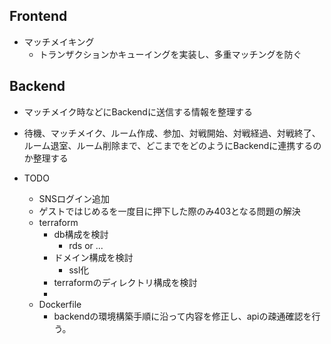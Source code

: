 ## Frontend
- マッチメイキング
  - トランザクションかキューイングを実装し、多重マッチングを防ぐ
## Backend
- マッチメイク時などにBackendに送信する情報を整理する
- 待機、マッチメイク、ルーム作成、参加、対戦開始、対戦経過、対戦終了、ルーム退室、ルーム削除まで、どこまでをどのようにBackendに連携するのか整理する



- TODO
  - SNSログイン追加
  - ゲストではじめるを一度目に押下した際のみ403となる問題の解決
  - terraform
    - db構成を検討
      - rds or ...
    - ドメイン構成を検討
      - ssl化
    - terraformのディレクトリ構成を検討
    - 
  - Dockerfile
    - backendの環境構築手順に沿って内容を修正し、apiの疎通確認を行う。